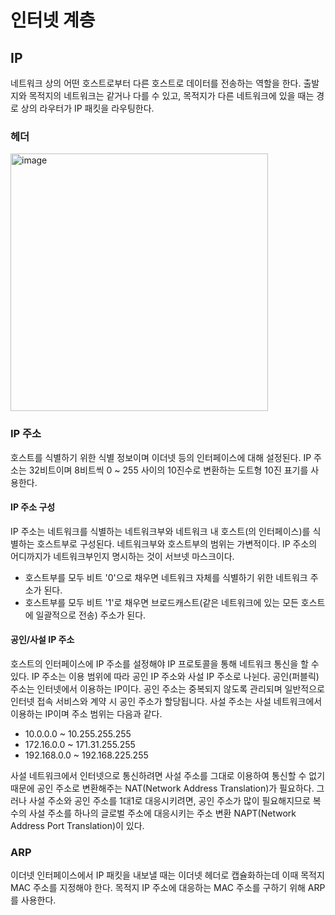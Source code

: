 # 인터넷 계층

## IP

네트워크 상의 어떤 호스트로부터 다른 호스트로 데이터를 전송하는 역할을 한다.
출발지와 목적지의 네트워크는 같거나 다를 수 있고, 목적지가 다른 네트워크에 있을 때는 경로 상의 라우터가 IP 패킷을 라우팅한다.

### 헤더

<img width="412" alt="image" src="https://blog.kakaocdn.net/dn/dPyASZ/btq0A3Dj5V1/WyKt2YY8uLo72rtk1JPlB1/img.png">


### IP 주소

호스트를 식별하기 위한 식별 정보이며 이더넷 등의 인터페이스에 대해 설정된다. IP 주소는 32비트이며 8비트씩 0 ~ 255 사이의 10진수로 변환하는 도트형 10진 표기를 사용한다.

#### IP 주소 구성

IP 주소는 네트워크를 식별하는 네트워크부와 네트워크 내 호스트(의 인터페이스)를 식별하는 호스트부로 구성된다.
네트워크부와 호스트부의 범위는 가변적이다. IP 주소의 어디까지가 네트워크부인지 명시하는 것이 서브넷 마스크이다.

- 호스트부를 모두 비트 '0'으로 채우면 네트워크 자체를 식별하기 위한 네트워크 주소가 된다.
- 호스트부를 모두 비트 '1'로 채우면 브로드캐스트(같은 네트워크에 있는 모든 호스트에 일괄적으로 전송) 주소가 된다.

#### 공인/사설 IP 주소

호스트의 인터페이스에 IP 주소를 설정해야 IP 프로토콜을 통해 네트워크 통신을 할 수 있다.
IP 주소는 이용 범위에 따라 공인 IP 주소와 사설 IP 주소로 나뉜다. 공인(퍼블릭) 주소는 인터넷에서 이용하는 IP이다. 공인 주소는 중복되지 않도록 관리되며 일반적으로 인터넷 접속 서비스와 계약 시 공인 주소가 할당됩니다. 사설 주소는 사설 네트워크에서 이용하는 IP이며 주소 범위는 다음과 같다.
- 10.0.0.0 ~ 10.255.255.255
- 172.16.0.0 ~ 171.31.255.255
- 192.168.0.0 ~ 192.168.225.255

사설 네트워크에서 인터넷으로 통신하려면 사설 주소를 그대로 이용하여 통신할 수 없기 때문에 공인 주소로 변환해주는 NAT(Network Address Translation)가 필요하다.
그러나 사설 주소와 공인 주소를 1대1로 대응시키려면, 공인 주소가 많이 필요해지므로 복수의 사설 주소를 하나의 글로벌 주소에 대응시키는 주소 변환 NAPT(Network Address Port Translation)이 있다.

### ARP

이더넷 인터페이스에서 IP 패킷을 내보낼 때는 이더넷 헤더로 캡슐화하는데 이때 목적지 MAC 주소를 지정해야 한다. 목적지 IP 주소에 대응하는 MAC 주소를 구하기 위해 ARP를 사용한다.
